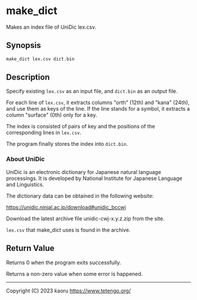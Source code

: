 make_dict
=========

Makes an index file of UniDic lex.csv.

Synopsis
--------

```sh
make_dict lex.csv dict.bin
```

Description
-----------

Specify existing `lex.csv` as an input file, and `dict.bin` as an output file.

For each line of `lex.csv`, it extracts columns "orth" (12th) and "kana"
(24th), and use them as keys of the line. If the line stands for a symbol,
it extracts a column "surface" (0th) only for a key.

The index is consisted of pairs of key and the positions of the corresponding
lines in `lex.csv`.

The program finally stores the index into `dict.bin`.

### About UniDic

UniDic is an electronic dictionary for Japanese natural language processings.
It is developed by National Institute for Japanese Language and Linguistics.

The dictionary data can be obtained in the following website:

https://unidic.ninjal.ac.jp/download#unidic_bccwj

Download the latest archive file unidic-cwj-x.y.z.zip from the site.

`lex.csv` that make_dict uses is found in the archive.

Return Value
------------

Returns 0 when the program exits successfully.

Returns a non-zero value when some error is happened.

---

Copyright (C) 2023 kaoru  https://www.tetengo.org/
